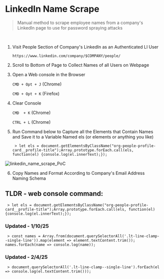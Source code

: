 LinkedIn Name Scrape
====================
> Manual method to scrape employee names from a company's LinkedIn page to use for password spraying attacks
<br>

1) Visit People Section of Company's LinkedIn as an Authenticated LI User

    `https://www.linkedin.com/company/$COMPANY/people/`


2) Scroll to Bottom of Page to Collect Names of all Users on Webpage


3) Open a Web console in the Browser
    
    `CMD + Opt + J`     (Chrome)
    
    `CMD + Opt + K`     (Firefox)


4) Clear Console
    
    `CMD  + K`          (Chrome)
    
    `CTRL + L`          (Chrome)

5) Run Command below to Capture all the Elements that Contain Names and Save it to a Variable Named els (or elements or anything you like) 
    
    ` > let els = document.getElementsByClassName("org-people-profile-card__profile-title");Array.prototype.forEach.call(els, function(el) {console.log(el.innerText);});`

![linkedin_name_scrape_PoC](https://user-images.githubusercontent.com/52467325/166062515-594a9dfc-2a12-4e24-96ce-c024512058af.png)

6) Copy Names and Format According to Company's Email Address Naming Schema



## TLDR - web console command:

` > let els = document.getElementsByClassName("org-people-profile-card__profile-title");Array.prototype.forEach.call(els, function(el) {console.log(el.innerText);});`

### Updated - 1/10/25

` > const names = Array.from(document.querySelectorAll('.lt-line-clamp--single-line')).map(element => element.textContent.trim());
names.forEach(name => console.log(name));`

### Updated - 2/4/25

` > document.querySelectorAll('.lt-line-clamp--single-line').forEach(el => console.log(el.textContent.trim()));`
